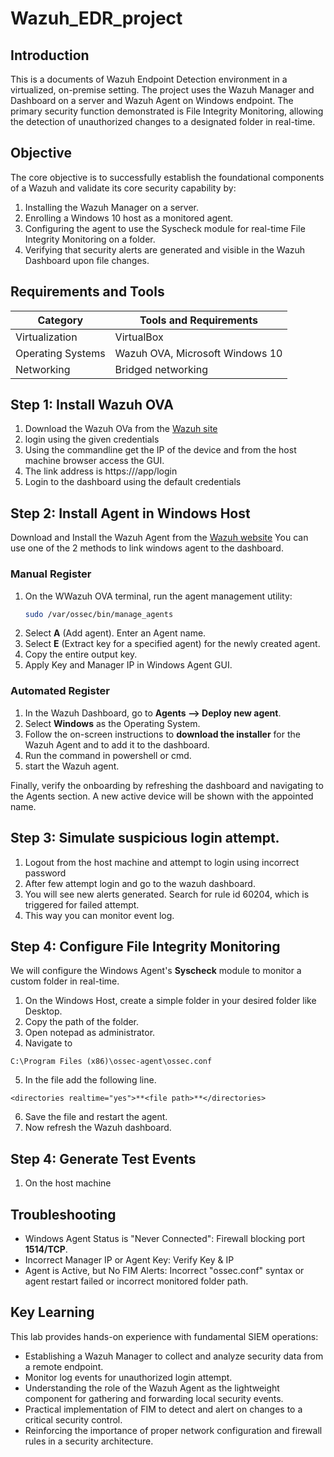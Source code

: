 # Wazuh_EDR_project

## Introduction

This is a documents of Wazuh Endpoint Detection environment in a virtualized, on-premise setting. The project uses the Wazuh Manager and Dashboard on a server and Wazuh Agent on Windows endpoint. The primary security function demonstrated is File Integrity Monitoring, allowing the detection of unauthorized changes to a designated folder in real-time.

## Objective
The core objective is to successfully establish the foundational components of a Wazuh and validate its core security capability by:
1.  Installing the Wazuh Manager on a server.
2.  Enrolling a Windows 10 host as a monitored agent.
3.  Configuring the agent to use the Syscheck module for real-time File Integrity Monitoring on a folder.
4.  Verifying that security alerts are generated and visible in the Wazuh Dashboard upon file changes.

## Requirements and Tools
| Category | Tools and Requirements |
| --- | --- |
| Virtualization | VirtualBox |
| Operating Systems | Wazuh OVA,  Microsoft Windows 10 |
| Networking | Bridged networking |

## Step 1: Install Wazuh OVA
1. Download the Wazuh OVa from the [Wazuh site](https://documentation.wazuh.com/current/deployment-options/virtual-machine/virtual-machine.html)
2. login using the given credentials
3. Using the commandline get the IP of the device and from the host machine browser access the GUI.
4. The link address is https://<wazuh OVA IP>/app/login
5. Login to the dashboard using the default credentials
   
## Step 2: Install Agent in Windows Host
Download and Install the Wazuh Agent from the [Wazuh website](https://documentation.wazuh.com/current/installation-guide/wazuh-agent/index.html) You can use one of the 2 methods to link windows agent to the dashboard.

### Manual Register
1. On the WWazuh OVA terminal, run the agent management utility:
    ```bash
    sudo /var/ossec/bin/manage_agents
    ```
2. Select **A** (Add agent). Enter an Agent name.
3. Select **E** (Extract key for a specified agent) for the newly created agent.
4. Copy the entire output key.
2. Apply Key and Manager IP in Windows Agent GUI.

### Automated Register
1. In the Wazuh Dashboard, go to **Agents --> Deploy new agent**.
2. Select **Windows** as the Operating System.
3. Follow the on-screen instructions to **download the installer** for the Wazuh Agent and to add it to the dashboard.
4. Run the command in powershell or cmd.
5. start the Wazuh agent.

Finally, verify the onboarding by refreshing the dashboard and navigating to the Agents section. A new active device will be shown with the appointed name.

## Step 3: Simulate suspicious login attempt.
1. Logout from the host machine and attempt to login using incorrect password
2. After few attempt login and go to the wazuh dashboard.
3. You will see new alerts generated. Search for rule id 60204, which is triggered for failed attempt.
4. This way you can monitor event log.

## Step 4: Configure File Integrity Monitoring
We will configure the Windows Agent's **Syscheck** module to monitor a custom folder in real-time.
1. On the Windows Host, create a simple folder in your desired folder like Desktop.
2. Copy the path of the folder.
3. Open notepad as administrator.
4. Navigate to
```
C:\Program Files (x86)\ossec-agent\ossec.conf
```
5. In the file add the following line.
```
<directories realtime="yes">**<file path>**</directories>
```
6. Save the file and restart the agent.
7. Now refresh the Wazuh dashboard.

## Step 4: Generate Test Events
1. On the host machine 

## Troubleshooting
* Windows Agent Status is "Never Connected": Firewall blocking port **1514/TCP**.
* Incorrect Manager IP or Agent Key: Verify Key & IP
* Agent is Active, but No FIM Alerts: Incorrect "ossec.conf" syntax or agent restart failed or incorrect monitored folder path.

## Key Learning
This lab provides hands-on experience with fundamental SIEM operations:
* Establishing a Wazuh Manager to collect and analyze security data from a remote endpoint.
* Monitor log events for unauthorized login attempt.
* Understanding the role of the Wazuh Agent as the lightweight component for gathering and forwarding local security events.
* Practical implementation of FIM to detect and alert on changes to a critical security control.
* Reinforcing the importance of proper network configuration and firewall rules in a security architecture.

## 
